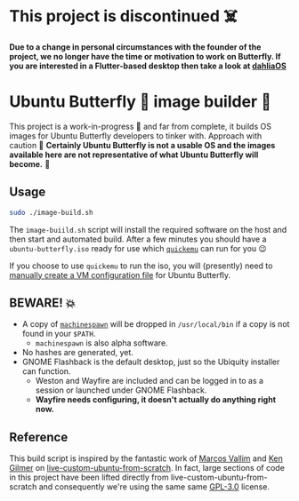 # This project is discontinued ☠️

**Due to a change in personal circumstances with the founder of the project, we no longer have the time or motivation to work on Butterfly. If you are interested in a Flutter-based desktop then take a look at [dahliaOS](https://dahliaos.io/)**

# Ubuntu Butterfly 🦋 image builder 📀

This project is a work-in-progress 🚧 and far from complete, it builds OS images for Ubuntu Butterfly developers to tinker with. Approach with caution 🛑 **Certainly Ubuntu Butterfly is not a usable OS and the images available here are not representative of what Ubuntu Butterfly will become.** 🔮

## Usage

```bash
sudo ./image-build.sh
```

The `image-buiild.sh` script will install the required software on the host and then start and automated build. After a few minutes you should have a `ubuntu-butterfly.iso` ready for use which [`quickemu`](https://github.com/quickemu-project/quickemu) can run for you 😉

If you choose to use `quickemu` to run the iso, you will (presently) need to [manually create a VM configuration file](https://github.com/quickemu-project/quickemu#other-operating-systems) for Ubuntu Butterfly. 

## BEWARE! 💥

 - A copy of [`machinespawn`](https://github.com/wimpysworld/machinespawn) will be dropped in `/usr/local/bin` if a copy is not found in your `$PATH`.
   - `machinespawn` is also alpha software.
 - No hashes are generated, yet.
 - GNOME Flashback is the default desktop, just so the Ubiquity installer can function.
   - Weston and Wayfire are included and can be logged in to as a session or launched under GNOME Flashback.
   - **Wayfire needs configuring, it doesn't actually do anything right now.**

## Reference

This build script is inspired by the fantastic work of [Marcos Vallim](https://github.com/mvallim) and [Ken Gilmer](https://github.com/kgilmer) on [live-custom-ubuntu-from-scratch](https://github.com/mvallim/live-custom-ubuntu-from-scratch). In fact, large sections of code in this project have been lifted directly from live-custom-ubuntu-from-scratch and consequently we're using the same same [GPL-3.0](https://choosealicense.com/licenses/gpl-3.0) license.
